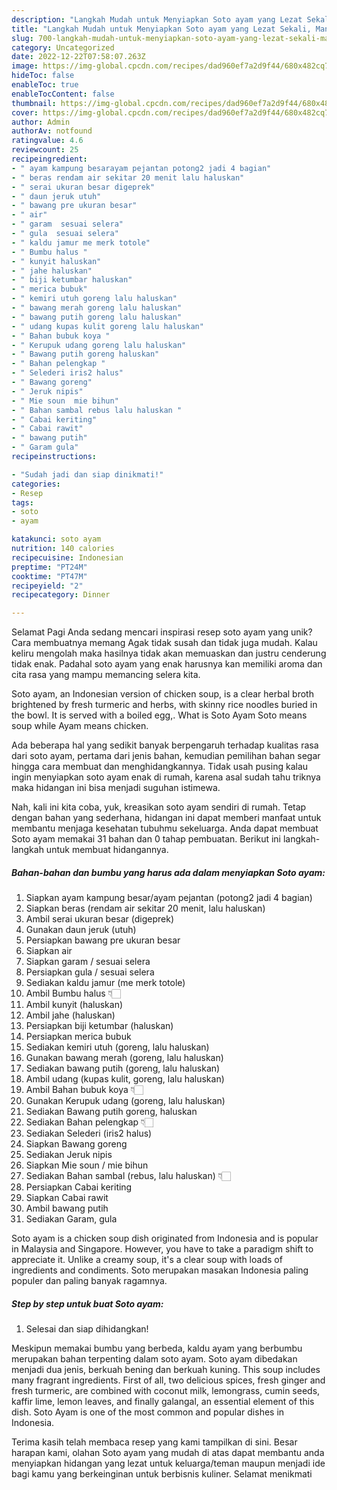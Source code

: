 ```yaml
---
description: "Langkah Mudah untuk Menyiapkan Soto ayam yang Lezat Sekali, Mantap"
title: "Langkah Mudah untuk Menyiapkan Soto ayam yang Lezat Sekali, Mantap"
slug: 700-langkah-mudah-untuk-menyiapkan-soto-ayam-yang-lezat-sekali-mantap
category: Uncategorized
date: 2022-12-22T07:58:07.263Z
image: https://img-global.cpcdn.com/recipes/dad960ef7a2d9f44/680x482cq70/soto-ayam-foto-resep-utama.jpg
hideToc: false
enableToc: true
enableTocContent: false
thumbnail: https://img-global.cpcdn.com/recipes/dad960ef7a2d9f44/680x482cq70/soto-ayam-foto-resep-utama.jpg
cover: https://img-global.cpcdn.com/recipes/dad960ef7a2d9f44/680x482cq70/soto-ayam-foto-resep-utama.jpg
author: Admin
authorAv: notfound
ratingvalue: 4.6
reviewcount: 25
recipeingredient:
- " ayam kampung besarayam pejantan potong2 jadi 4 bagian"
- " beras rendam air sekitar 20 menit lalu haluskan"
- " serai ukuran besar digeprek"
- " daun jeruk utuh"
- " bawang pre ukuran besar"
- " air"
- " garam  sesuai selera"
- " gula  sesuai selera"
- " kaldu jamur me merk totole"
- " Bumbu halus "
- " kunyit haluskan"
- " jahe haluskan"
- " biji ketumbar haluskan"
- " merica bubuk"
- " kemiri utuh goreng lalu haluskan"
- " bawang merah goreng lalu haluskan"
- " bawang putih goreng lalu haluskan"
- " udang kupas kulit goreng lalu haluskan"
- " Bahan bubuk koya "
- " Kerupuk udang goreng lalu haluskan"
- " Bawang putih goreng haluskan"
- " Bahan pelengkap "
- " Selederi iris2 halus"
- " Bawang goreng"
- " Jeruk nipis"
- " Mie soun  mie bihun"
- " Bahan sambal rebus lalu haluskan "
- " Cabai keriting"
- " Cabai rawit"
- " bawang putih"
- " Garam gula"
recipeinstructions:

- "Sudah jadi dan siap dinikmati!"
categories:
- Resep
tags:
- soto
- ayam

katakunci: soto ayam 
nutrition: 140 calories
recipecuisine: Indonesian
preptime: "PT24M"
cooktime: "PT47M"
recipeyield: "2"
recipecategory: Dinner

---
```



Selamat Pagi Anda sedang mencari inspirasi resep soto ayam yang unik? Cara membuatnya memang Agak tidak susah dan tidak juga mudah. Kalau keliru mengolah maka hasilnya tidak akan memuaskan dan justru cenderung tidak enak. Padahal soto ayam yang enak harusnya kan memiliki aroma dan cita rasa yang mampu memancing selera kita.


Soto ayam, an Indonesian version of chicken soup, is a clear herbal broth brightened by fresh turmeric and herbs, with skinny rice noodles buried in the bowl. It is served with a boiled egg,. What is Soto Ayam Soto means soup while Ayam means chicken.

Ada beberapa hal yang sedikit banyak berpengaruh terhadap kualitas rasa dari soto ayam, pertama dari jenis bahan, kemudian pemilihan bahan segar hingga cara membuat dan menghidangkannya. Tidak usah pusing kalau ingin menyiapkan soto ayam enak di rumah, karena asal sudah tahu triknya maka hidangan ini bisa menjadi suguhan istimewa.


Nah, kali ini kita coba, yuk, kreasikan soto ayam sendiri di rumah. Tetap dengan bahan yang sederhana, hidangan ini dapat memberi manfaat untuk membantu menjaga kesehatan tubuhmu sekeluarga. Anda dapat membuat Soto ayam memakai 31 bahan dan 0 tahap pembuatan. Berikut ini langkah-langkah untuk membuat hidangannya.

<!--inarticleads1-->

##### Bahan-bahan dan bumbu yang harus ada dalam menyiapkan Soto ayam:

1. Siapkan  ayam kampung besar/ayam pejantan (potong2 jadi 4 bagian)
1. Siapkan  beras (rendam air sekitar 20 menit, lalu haluskan)
1. Ambil  serai ukuran besar (digeprek)
1. Gunakan  daun jeruk (utuh)
1. Persiapkan  bawang pre ukuran besar
1. Siapkan  air
1. Siapkan  garam / sesuai selera
1. Persiapkan  gula / sesuai selera
1. Sediakan  kaldu jamur (me merk totole)
1. Ambil  Bumbu halus 👇🏻
1. Ambil  kunyit (haluskan)
1. Ambil  jahe (haluskan)
1. Persiapkan  biji ketumbar (haluskan)
1. Persiapkan  merica bubuk
1. Sediakan  kemiri utuh (goreng, lalu haluskan)
1. Gunakan  bawang merah (goreng, lalu haluskan)
1. Sediakan  bawang putih (goreng, lalu haluskan)
1. Ambil  udang (kupas kulit, goreng, lalu haluskan)
1. Ambil  Bahan bubuk koya 👇🏻
1. Gunakan  Kerupuk udang (goreng, lalu haluskan)
1. Sediakan  Bawang putih goreng, haluskan
1. Sediakan  Bahan pelengkap 👇🏻
1. Sediakan  Selederi (iris2 halus)
1. Siapkan  Bawang goreng
1. Sediakan  Jeruk nipis
1. Siapkan  Mie soun / mie bihun
1. Sediakan  Bahan sambal (rebus, lalu haluskan) 👇🏻
1. Persiapkan  Cabai keriting
1. Siapkan  Cabai rawit
1. Ambil  bawang putih
1. Sediakan  Garam, gula


Soto ayam is a chicken soup dish originated from Indonesia and is popular in Malaysia and Singapore. However, you have to take a paradigm shift to appreciate it. Unlike a creamy soup, it&#39;s a clear soup with loads of ingredients and condiments. Soto merupakan masakan Indonesia paling populer dan paling banyak ragamnya. 

<!--inarticleads2-->

##### Step by step untuk buat Soto ayam:


1. Selesai dan siap dihidangkan!

Meskipun memakai bumbu yang berbeda, kaldu ayam yang berbumbu merupakan bahan terpenting dalam soto ayam. Soto ayam dibedakan menjadi dua jenis, berkuah bening dan berkuah kuning. This soup includes many fragrant ingredients. First of all, two delicious spices, fresh ginger and fresh turmeric, are combined with coconut milk, lemongrass, cumin seeds, kaffir lime, lemon leaves, and finally galangal, an essential element of this dish. Soto Ayam is one of the most common and popular dishes in Indonesia. 

Terima kasih telah membaca resep yang kami tampilkan di sini. Besar harapan kami, olahan Soto ayam yang mudah di atas dapat membantu anda menyiapkan hidangan yang lezat untuk keluarga/teman maupun menjadi ide bagi kamu yang berkeinginan untuk berbisnis kuliner. Selamat menikmati
